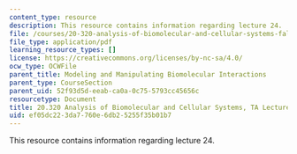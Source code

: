 ```yaml
---
content_type: resource
description: This resource contains information regarding lecture 24.
file: /courses/20-320-analysis-of-biomolecular-and-cellular-systems-fall-2012/ef05dc223da7760e6db25255f35b01b7_MIT20_320F12_Lecture24.pdf
file_type: application/pdf
learning_resource_types: []
license: https://creativecommons.org/licenses/by-nc-sa/4.0/
ocw_type: OCWFile
parent_title: Modeling and Manipulating Biomolecular Interactions
parent_type: CourseSection
parent_uid: 52f93d5d-eeab-ca0a-0c75-5793cc45656c
resourcetype: Document
title: 20.320 Analysis of Biomolecular and Cellular Systems, TA Lecture Note 24
uid: ef05dc22-3da7-760e-6db2-5255f35b01b7
---
```

This resource contains information regarding lecture 24.